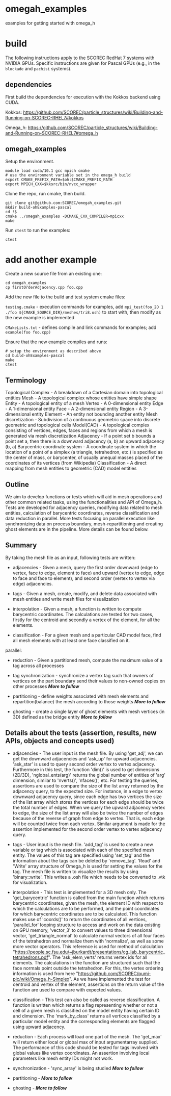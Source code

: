 # omegah_examples
examples for getting started with omega_h


# build

The following instructions apply to the SCOREC RedHat 7 systems with NVIDIA
GPUs.  Specific instructions are given for Pascal GPUs (e.g., in the `blockade` and
`pachisi` systems).

## dependencies

First build the dependencies for execution with the Kokkos backend using CUDA.

Kokkos:
https://github.com/SCOREC/particle_structures/wiki/Building-and-Running-on-SCOREC-RHEL7#kokkos

Omega_h:
https://github.com/SCOREC/particle_structures/wiki/Building-and-Running-on-SCOREC-RHEL7#omega_h

## omegah_examples

Setup the environment.

```
module load cuda/10.1 gcc mpich cmake 
# use the environment variable set in the omega_h build
export CMAKE_PREFIX_PATH=$oh:$CMAKE_PREFIX_PATH
export MPICH_CXX=$kksrc/bin/nvcc_wrapper
```

Clone the repo, run cmake, then build.

```
git clone git@github.com:SCOREC/omegah_examples.git
mkdir build-ohExamples-pascal
cd !$
cmake ../omegah_examples -DCMAKE_CXX_COMPILER=mpicxx
make
```

Run `ctest` to run the examples:

```
ctest
```

# add another example

Create a new source file from an existing one:

```
cd omegah_examples
cp firstOrderAdjacency.cpp foo.cpp
```

Add the new file to the build and test system cmake files:

`testing.cmake` - execution commands for examples, add `mpi_test(foo_2D 1 ./foo ${CMAKE_SOURCE_DIR}/meshes/tri8.osh)`
to start with, then modify as the new example is implemented

`CMakeLists.txt` - defines compile and link commands for examples; add `example(foo foo.cpp)`

Ensure that the new example compiles and runs:

```
# setup the environment as described above
cd build-ohExamples-pascal
make
ctest
```
## Terminology
Topological Complex - A breakdown of a Cartesian domain into topological entities
Mesh - A topological complex whose entities have simple shape
Entity - A topological entity of a mesh
Vertex - A 0-dimensional entity
Edge - A 1-dimensional entity
Face - A 2-dimensional entity
Region - A 3-dimensional entity
Element - An entity not bounding another entity
Mesh discretization - Subdivision of a continuous geometric space into discrete geometric and topological cells
Model(CAD) - A topological complex consisting of vertices, edges, faces and regions from which a mesh is generated via mesh discretization
Adjacency - If a point set b bounds a point set a, then there is a downward adjacency (a, b) an upward adjacency (b, a)
Barycentric coordinate system - A coordinate system in which the location of a point of a simplex (a triangle, tetrahedron, etc.) is specified as the center of mass, or barycenter, of usually unequal masses placed of the coordinates of its vertices (from Wikipedia)
Classification - A direct mapping from mesh entities to geometric (CAD) model entities

## Outline
We aim to develop functions or tests which will aid in mesh operations and other common related tasks, using the functionalities and API of Omega_h. Tests are developed for adjacency queries, modifying data related to mesh entities, calculation of barycentric coordinates, reverse classification and data reduction in parallel. More tests focusing on parallel execution like synchronizing data on process boundary, mesh-repartitioning and creating ghost elements are in the pipeline. More details can be found below.

## Summary
By taking the mesh file as an input, following tests are written:
- adjacencies - Given a mesh, query the first order downward (edge to vertex, face to edge, element to face) and upward (vertex to edge, edge to face and face to element), and second order (vertex to vertex via edge) adjacencies.

- tags - Given a mesh, create, modify, and delete data associated with mesh entities and write mesh files for visualization

- interpolation - Given a mesh, a function is written to compute barycentric coordinates. The calculations are tested for two cases, firstly for the centroid and secondly a vertex of the element, for all the elements.

- classification - For a given mesh and a particular CAD model face, find all mesh elements with at least one face classified on it.

parallel:
- reduction - Given a partitioned mesh, compute the maximum value of a tag across all processes

- tag synchronization - synchronize a vertex tag such that owners of vertices on the part boundary send their values to non-owned copies on other processes
***More to follow***

- partitioning - define weights associated with mesh elements and repartition(balance) the mesh according to those weights
***More to follow***

- ghosting - create a single layer of ghost elements with mesh vertices (in 3D) defined as the bridge entity
***More to follow***

## Details about the tests (assertion, results, new APIs, objects and concepts used) 

- adjacencies - The user input is the mesh file. By using 'get_adj', we can get the downward adjacencies and 'ask_up' for upward adjacencies.  'ask_star' is used to query second order vertex to vertex adjacency. Furthermore in this test, the function 'dim()' is used to get dimensions (2D/3D), 'nglobal_ents(arg)' returns the global number of entities of 'arg' dimension, similar to 'nverts()', 'nfaces()', etc. For testing the queries, assertions are used to compare the size of the list array returned by the adjacency query, to the expected size. For instance, in a edge to vertex downward adjacency query, since each edge has two vertices the size of the list array which stores the vertices for each edge should be twice the total number of edges. When we query the upward adjacency vertex to edge, the size of the list array will also be twice the number of edges because of the reverse of graph from edge to vertex. That is, each edge will be counted twice from each vertex. Similar argument is made for the assertion implemented for the second order vertex to vertex adjacency query.

- tags - User input is the mesh file. 'add_tag' is used to create a new variable or tag which is associated with each of the specified mesh entity. The values of this tag are specified using 'set_tag' and the information about the tags can be deleted by 'remove_tag'. 'Read' and 'Write' array structure of Omega_h is used for setting the values for the tag. The mesh file is written to visualize the results by using 'binary::write'. This writes a .osh file which needs to be converted to .vtk for visualization.

- interpolation - This test is implemented for a 3D mesh only. The 'get_barycentric' function is called from the main function which returns barycentric coordinates, given the mesh, the element ID with respect to which the calculations are to be performed, and the point coordinates for which barycentric coordinates are to be calculated. This function makes use of 'coords()' to return the coordinates of all vertices, 'parallel_for' looping structure to access and work on the data existing on GPU memory, 'vector_3' to convert values to three dimensional vector, 'get_triangle_normal' to calculate normal vectors of all four faces of the tetrahedron and normalize them with 'normalize', as well as some more vector operators. This reference is used for method of calculation "https://people.sc.fsu.edu/~jburkardt/presentations/cg_lab_barycentric_tetrahedrons.pdf". The 'ask_elem_verts' returns vertex ids for all elements. The calculations in the function are structured such that the face normals point outside the tetrahedron. For this, the vertex ordering information is used from here "https://github.com/SCOREC/pumi-pic/wiki/Omega_h-Simplex". As we have implemented the test for centroid and vertex of the element, assertions on the return value of the function are used to compare with expected values.

- classification - This test can also be called as reverse classification. A function is written which returns a flag representing whether or not a cell of a given mesh is classified on the model entity having certain ID and dimension. The 'mark_by_class' returns all vertices classified by a particular model entity and the corresponding elements are flagged using upward adjacency.

- reduction - Each process will load one part of the mesh. The 'get_max' will return either local or global max of input argumentarray supplied. The performance of this code should be tested for tags involved with global values like vertex coordinates. An assertion involving local parameters like mesh entity IDs might not work.

- synchronization - 'sync_array' is being studied
***More to follow***
- partitioning - ***More to follow***
- ghosting - ***More to follow***

